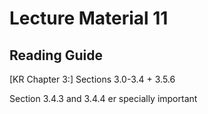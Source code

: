 # Lecture Material 11

## Reading Guide

\[KR Chapter 3:\] Sections 3.0-3.4 + 3.5.6

Section 3.4.3  and 3.4.4 er specially important